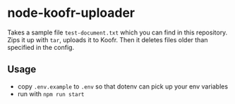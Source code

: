 # node-koofr-uploader

Takes a sample file `test-document.txt` which you can find in this repository. 
Zips it up with `tar`, uploads it to Koofr. 
Then it deletes files older than specified in the config.

## Usage
- copy `.env.example` to `.env` so that dotenv can pick up your env variables
- run with `npm run start`
